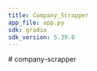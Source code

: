 ```yaml
---
title: Company_Scrapper
app_file: app.py
sdk: gradio
sdk_version: 5.39.0
---
```

#   c o m p a n y - s c r a p p e r  
 